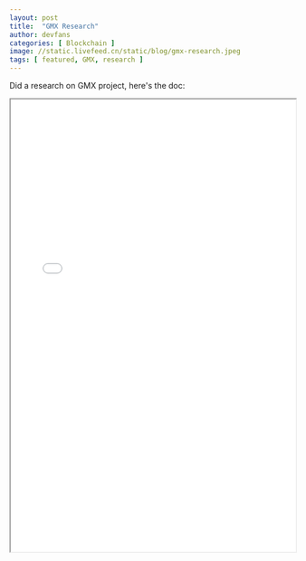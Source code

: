 ```yaml
---
layout: post
title:  "GMX Research"
author: devfans
categories: [ Blockchain ]
image: //static.livefeed.cn/static/blog/gmx-research.jpeg
tags: [ featured, GMX, research ]
---
```


Did a research on GMX project, here's the doc:

<iframe src="//static.livefeed.cn/static/blog/gmx-research.pdf" width="100%" height="800px">
</iframe>




